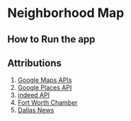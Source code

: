 Neighborhood Map
================

How to Run the app
------------------


Attributions
------------
1. [Google Maps APIs](https://developers.google.com/maps/)
2. [Google Places API](https://developers.google.com/places/)
3. [indeed API](https://www.indeed.com/publisher)
4. [Fort Worth Chamber](http://www.fortworthecodev.com/fort-worth-overview/facts-figures/major-employers/)
5. [Dallas News](https://www.dallasnews.com/business/business/2016/07/15/2016-list-dallas-fort-worths-150-largest-public-companies)


